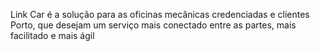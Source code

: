 Link Car é a solução para as oficinas mecânicas credenciadas e clientes Porto, que desejam um serviço mais conectado entre as partes, mais facilitado e mais ágil
